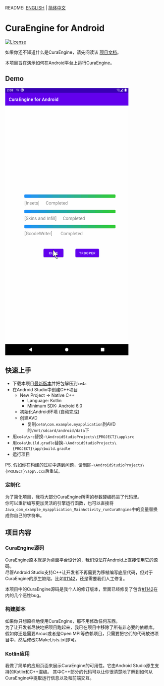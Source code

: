 README: [ENGLISH](https://github.com/alexwoo1900/curaengine4android/blob/main/README.md) | [简体中文](https://github.com/alexwoo1900/curaengine4android/blob/main/README_CN.md)

# CuraEngine for Android

[![License](https://img.shields.io/github/license/alexwoo1900/curaengine4android)](https://www.gnu.org/licenses/agpl-3.0)

如果你还不知道什么是CuraEngine，请先阅读该 [项目文档](https://github.com/Ultimaker/CuraEngine)。  

本项目旨在演示如何在Android平台上运行CuraEngine。

## Demo

![CuraEngine for Android](https://github.com/alexwoo1900/curaengine4android/blob/main/docs/assets/curaengine4android.gif)

## 快速上手

- 下载本项目[最新版本](https://github.com/alexwoo1900/curaengine4android/archive/refs/heads/main.zip)并把包解压到`ce4a`
- 在Android Studio中创建C++项目
    - New Project -> Native C++
        - Language: Kotlin
        - Minimum SDK: Android 6.0
    - 初始化Android环境 (自动完成)
    - 创建AVD
        - 复制`ce4a\com.example.myapplication`到AVD的`/mnt/sdcard/android/data`下
- 用`ce4a\src`替换`~\AndroidStudioProjects\{PROJECT}\app\src`
- 用`ce4a\build.gradle`替换`~\AndroidStudioProjects\{PROJECT}\app\build.gradle`
- 运行项目

PS.
假如你在构建的过程中遇到问题，请删除`~\AndroidStudioProjects\{PROJECT}\app\.cxx`后重试。

### 定制化

为了简化项目，我将大部分CuraEngine所需的参数硬编码进了代码里。  
你可以重新编写更加灵活的引擎运行函数，也可以直接将`Java_com_example_myapplication_MainActivity_runCuraEngine`中的变量替换成你自己的字符串。

## 项目内容

### CuraEngine源码

CuraEngine原本就是为桌面平台设计的，我们没法在Android上直接使用它的源码。  
尽管Android Studio支持C++让开发者不再需要为移植编写底层代码，但对于CuraEngine的原生缺陷，比如[#1142](https://github.com/Ultimaker/CuraEngine/issues/1142)，还是需要我们人工修复。  

本项目中的CuraEngine源码是我个人的修订版本，里面已经修复了包含[#1142](https://github.com/Ultimaker/CuraEngine/issues/1142)在内的几个恶性bug。

### 构建脚本

如果你只想原样地使用CuraEngine，那不用修改任何东西。  
为了让开发者尽快地把项目跑起来，我已在项目中移除了所有非必要的依赖库。  
假如你还是需要Arcus或者是Open MPI等依赖项目，只需要把它们的代码放进项目中，然后修改CMakeLists.txt即可。

### Kotlin应用

我做了简单的应用页面来展示CuraEngine的可用性。它由Android Studio原生支持的Kotlin和C++混编。
其中C++部分的代码可以让你很清楚地了解到如何从CuraEngine中提取运行信息以及和前端交互。
